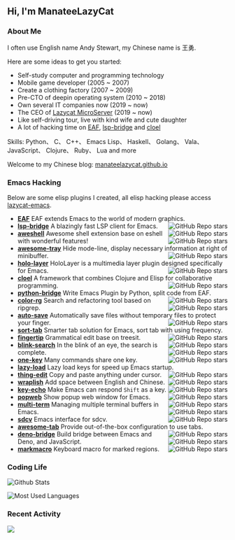 ## Hi, I'm ManateeLazyCat

### About Me

I often use English name Andy Stewart, my Chinese name is 王勇.

Here are some ideas to get you started:
+ Self-study computer and programming technology
+ Mobile game developer (2005 ~ 2007)
+ Create a clothing factory (2007 ~ 2009)
+ Pre-CTO of deepin operating system (2010 ~ 2018)
+ Own several IT companies now (2019 ~ now)
+ The CEO of [Lazycat MicroServer](https://lazycat.cloud/) (2019 ~ now)
+ Like self-driving tour, live with kind wife and cute daughter
+ A lot of hacking time on [EAF](https://github.com/manateelazycat/emacs-application-framework), [lsp-bridge](https://github.com/manateelazycat/lsp-bridge) and [cloel](https://github.com/manateelazycat/cloel)

Skills: Python、 C、 C++、 Emacs Lisp、 Haskell、 Golang、 Vala、 JavaScript、 Clojure、 Ruby、 Lua and more

Welcome to my Chinese blog: [manateelazycat.github.io](https://manateelazycat.github.io/)

### Emacs Hacking
Below are some elisp plugins I created, all elisp hacking please access [lazycat-emacs](https://github.com/manateelazycat/lazycat-emacs).


- **[EAF](https://github.com/emacs-eaf/emacs-application-framework)** EAF extends Emacs to the world of modern graphics. <img align="right" alt="GitHub Repo stars" src="https://img.shields.io/github/stars/emacs-eaf/emacs-application-framework?style=social">
- **[lsp-bridge](https://github.com/manateelazycat/lsp-bridge)** A blazingly fast LSP client for Emacs. <img align="right" alt="GitHub Repo stars" src="https://img.shields.io/github/stars/manateelazycat/lsp-bridge?style=social">
- **[aweshell](https://github.com/manateelazycat/aweshell)** Awesome shell extension base on eshell with wonderful features! <img align="right" alt="GitHub Repo stars" src="https://img.shields.io/github/stars/manateelazycat/aweshell?style=social">
- **[awesome-tray](https://github.com/manateelazycat/awesome-tray)** Hide mode-line, display necessary information at right of minibuffer. <img align="right" alt="GitHub Repo stars" src="https://img.shields.io/github/stars/manateelazycat/awesome-tray?style=social">
- **[holo-layer](https://github.com/manateelazycat/holo-layer)** HoloLayer is a multimedia layer plugin designed specifically for Emacs. <img align="right" alt="GitHub Repo stars" src="https://img.shields.io/github/stars/manateelazycat/holo-layer?style=social">
- **[cloel](https://github.com/manateelazycat/cloel)** A framework that combines Clojure and Elisp for collaborative programming. <img align="right" alt="GitHub Repo stars" src="https://img.shields.io/github/stars/manateelazycat/cloel?style=social">
- **[python-bridge](https://github.com/manateelazycat/python-bridge)** Write Emacs Plugin by Python, split code from EAF. <img align="right" alt="GitHub Repo stars" src="https://img.shields.io/github/stars/manateelazycat/python-bridge?style=social">
- **[color-rg](https://github.com/manateelazycat/color-rg)** Search and refactoring tool based on ripgrep. <img align="right" alt="GitHub Repo stars" src="https://img.shields.io/github/stars/manateelazycat/color-rg?style=social">
- **[auto-save](https://github.com/manateelazycat/auto-save)** Automatically save files without temporary files to protect your finger. <img align="right" alt="GitHub Repo stars" src="https://img.shields.io/github/stars/manateelazycat/auto-save?style=social">
- **[sort-tab](https://github.com/manateelazycat/sort-tab)** Smarter tab solution for Emacs, sort tab with using frequency. <img align="right" alt="GitHub Repo stars" src="https://img.shields.io/github/stars/manateelazycat/sort-tab?style=social">
- **[fingertip](https://github.com/manateelazycat/fingertip)** Grammatical edit base on treesit. <img align="right" alt="GitHub Repo stars" src="https://img.shields.io/github/stars/manateelazycat/fingertip?style=social">
- **[blink-search](https://github.com/manateelazycat/blink-search)** In the blink of an eye, the search is complete. <img align="right" alt="GitHub Repo stars" src="https://img.shields.io/github/stars/manateelazycat/blink-search?style=social">
- **[one-key](https://github.com/manateelazycat/one-key)** Many commands share one key. <img align="right" alt="GitHub Repo stars" src="https://img.shields.io/github/stars/manateelazycat/one-key?style=social">
- **[lazy-load](https://github.com/manateelazycat/lazy-load)** Lazy load keys for speed ​​up Emacs startup. <img align="right" alt="GitHub Repo stars" src="https://img.shields.io/github/stars/manateelazycat/lazy-load?style=social">
- **[thing-edit](https://github.com/manateelazycat/thing-edit)** Copy and paste anything under cursor. <img align="right" alt="GitHub Repo stars" src="https://img.shields.io/github/stars/manateelazycat/thing-edit?style=social">
- **[wraplish](https://github.com/manateelazycat/wraplish)** Add space between English and Chinese. <img align="right" alt="GitHub Repo stars" src="https://img.shields.io/github/stars/manateelazycat/wraplish?style=social">
- **[key-echo](https://github.com/manateelazycat/key-echo)** Make Emacs can respond `Shift` as a key. <img align="right" alt="GitHub Repo stars" src="https://img.shields.io/github/stars/manateelazycat/key-echo?style=social">
- **[popweb](https://github.com/manateelazycat/popweb)** Show popup web window for Emacs. <img align="right" alt="GitHub Repo stars" src="https://img.shields.io/github/stars/manateelazycat/popweb?style=social">
- **[multi-term](https://github.com/manateelazycat/multi-term)** Managing multiple terminal buffers in Emacs. <img align="right" alt="GitHub Repo stars" src="https://img.shields.io/github/stars/manateelazycat/multi-term?style=social">
- **[sdcv](https://github.com/manateelazycat/sdcv)** Emacs interface for sdcv. <img align="right" alt="GitHub Repo stars" src="https://img.shields.io/github/stars/manateelazycat/sdcv?style=social">
- **[awesome-tab](https://github.com/manateelazycat/awesome-tab)** Provide out-of-the-box configuration to use tabs. <img align="right" alt="GitHub Repo stars" src="https://img.shields.io/github/stars/manateelazycat/awesome-tab?style=social">
- **[deno-bridge](https://github.com/manateelazycat/deno-bridge)** Build bridge between Emacs and Deno, and JavaScript. <img align="right" alt="GitHub Repo stars" src="https://img.shields.io/github/stars/manateelazycat/deno-bridge?style=social">
- **[markmacro](https://github.com/manateelazycat/markmacro)** Keyboard macro for marked regions. <img align="right" alt="GitHub Repo stars" src="https://img.shields.io/github/stars/manateelazycat/markmacro?style=social">


### Coding Life

![Github Stats](https://github-readme-stats.vercel.app/api?username=ManateeLazyCat&count_private=true&show_icons=true&include_all_commits=true)

![Most Used Languages](https://github-readme-stats.vercel.app/api/top-langs/?username=ManateeLazyCat&layout=compact&langs_count=100&hide=HTML,TeX,Roff,Makefile,CSS,Gherkin,PHP,Perl)

### Recent Activity

![](https://github-profile-summary-cards.vercel.app/api/cards/profile-details?username=manateelazycat&theme=vue)
